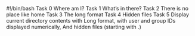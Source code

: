#!/bin/bash
Task 0 Where am I?
Task 1 What’s in there?
Task 2 There is no place like home
Task 3 The long format
Task 4 Hidden files
Task 5 Display current directory contents with Long format, with user and group IDs displayed numerically, And hidden files (starting with .)
